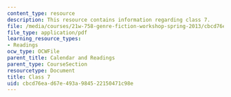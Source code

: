 ```yaml
---
content_type: resource
description: This resource contains information regarding class 7.
file: /media/courses/21w-758-genre-fiction-workshop-spring-2013/cbcd76ead67e493a984522150471c98e_MIT21W_758S13_Class_7.pdf
file_type: application/pdf
learning_resource_types:
- Readings
ocw_type: OCWFile
parent_title: Calendar and Readings
parent_type: CourseSection
resourcetype: Document
title: Class 7
uid: cbcd76ea-d67e-493a-9845-22150471c98e
---
```

